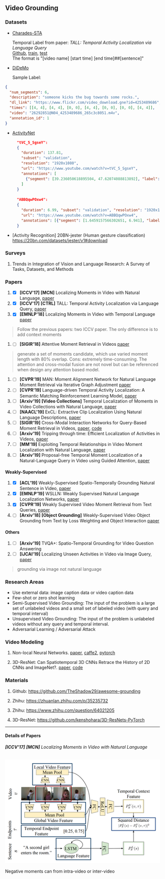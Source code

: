 ## Video Grounding

### Datasets
* [Charades-STA](https://allenai.org/plato/charades/)

  Temporal Label from paper: *TALL: Temporal Activity Localization via Language Query*\
  [Github](https://github.com/jiyanggao/TALL), [train](https://drive.google.com/file/d/1ZjG7wJpPSMIBYnW7BAG2u9VVEoNvFm5c/view), [test](https://drive.google.com/file/d/1QG4MXFkoj6JFU0YK5olTY75xTARKSW5e/view)\
  The format is "[video name] [start time] [end time]##[sentence]"

* [DiDeMo](https://github.com/LisaAnne/LocalizingMoments)

  Sample Label:
```json
{
  "num_segments": 6,
  "description": "someone kicks the bug towards some rocks.",
  "dl_link": "https://www.flickr.com/video_download.gne?id=4253489686",
  "times": [[4, 4], [4, 4], [0, 0], [4, 4], [0, 0], [0, 0], [4, 4]],
  "video": "26292851@N04_4253489686_265c3c8051.m4v",
  "annotation_id": 1
}
```

* [ActivityNet](http://activity-net.org/download.html)

  ```json
    "tVC_5_SgseY":
    {
      "duration": 137.81,
      "subset": "validation",
      "resolution": "1920x1080",
      "url": "https://www.youtube.com/watch?v=tVC_5_SgseY",
      "annotations": [
        {"segment": [39.236050618895504, 47.62074088813892], "label": "Making a sandwich"}, {"segment": [72.55981963768346, 89.9741763507275], "label": "Making a sandwich"}
      ]
    }

    "ABBQqwPOxw4":
    {
      "duration": 6.99, "subset": "validation", "resolution": "1920x1080",
      "url": "https://www.youtube.com/watch?v=ABBQqwPOxw4",
      "annotations": [{"segment": [1.6459157566302651, 6.941], "label": "Tennis serve with ball bouncing"}]
    }
  ```

* [Activity Recognition] 20BN-jester (Human gesture classification) https://20bn.com/datasets/jester/v1#download

### Surveys
1. Trends in Integration of Vision and Language Research: A Survey of Tasks, Datasets, and Methods

<!-- ### Background

* Few-shot Learning (Review): https://msiam.github.io/Few-Shot-Learning/ -->

### Papers

1. - [x] **[ICCV'17]** **[MCN]** Localizing Moments in Video with Natural Language, [paper](https://people.eecs.berkeley.edu/~lisa_anne/didemo/paper_arxiv.pdf)

1. - [x] **[ICCV'17]** **[CTRL]** TALL: Temporal Activity Localization via Language Query, [paper](https://arxiv.org/abs/1705.02101)

1. - [x] **[EMNLP'18]** Localizing Moments in Video with Temporal Language [paper](https://arxiv.org/pdf/1809.01337.pdf)
> Follow the previous papers: two ICCV paper. The only difference is to add context moments

1. - [ ] **[SIGIR'18]** Attentive Moment Retrieval in Videos [paper](https://dl.acm.org/citation.cfm?id=3210003)
> generate a set of moments candidate, which use varied moment length with 80% overlap. Cons: extremely time-consuming. The attention and cross-modal fusion are not novel but can be referenced when design any attention based model.

1. - [ ] **[CVPR'19]** MAN: Moment Alignment Network for Natural Language Moment Retrieval via Iterative Graph Adjustment [paper](https://arxiv.org/abs/1812.00087)
1. - [ ] **[CVPR'19]** Language-driven Temporal Activity Localization: A Semantic Matching Reinforcement Learning Model, [paper](http://openaccess.thecvf.com/content_CVPR_2019/html/Wang_Language-Driven_Temporal_Activity_Localization_A_Semantic_Matching_Reinforcement_Learning_Model_CVPR_2019_paper.html)

1. - [ ] **[Arxiv'19]** **[Video Collections]** Temporal Localization of Moments in Video Collections with Natural Language, [paper](https://arxiv.org/abs/1907.12763)
1. - [ ] **[NAACL'19]** ExCL: Extractive Clip Localization Using Natural Language Descriptions, [paper](https://arxiv.org/pdf/1904.02755.pdf)
1. - [ ] **[SIGIR'19]** Cross-Modal Interaction Networks for Query-Based Moment Retrieval in Videos, [paper](https://arxiv.org/pdf/1906.02497.pdf), [code](https://github.com/ikuinen/CMIN_moment_retrieval)

1. - [ ] **[Arxiv'19]** Tripping through time: Efficient Localization of Activities in Videos, [paper](https://arxiv.org/pdf/1904.09936.pdf)

1. - [ ] **[MM'19]** Exploiting Temporal Relationships in Video Moment
Localization with Natural Language, [paper](https://arxiv.org/abs/1908.03846)

1. - [ ] **[Arxiv'19]** Proposal-free Temporal Moment Localization of a Natural-Language Query in Video using Guided Attention, [paper](https://arxiv.org/abs/1908.07236)

  #### Weakly-Supervised
1. - [x] **[ACL'19]**  Weakly-Supervised Spatio-Temporally Grounding Natural Sentence in Video, [paper](https://arxiv.org/pdf/1906.02549.pdf)
1. - [x] **[EMNLP'19]** WSLLN: Weakly Supervised Natural Language Localization Networks, [paper](https://arxiv.org/abs/1909.00239)
1. - [x] **[CVPR'19]** Weakly Supervised Video Moment Retrieval from Text Queries, [paper](https://arxiv.org/pdf/1904.03282.pdf)
1. - [ ] **[Arxiv'18]** **[Object Grounding]** Weakly-Supervised Video Object Grounding from Text by Loss Weighting and Object Interaction [paper](https://arxiv.org/abs/1805.02834)

  #### Others
1. - [ ] **[Arxiv'19]** TVQA+: Spatio-Temporal Grounding for Video Question Answering
1. - [ ] **[IJCAI'19]** Localizing Unseen Activities in Video via Image Query, [paper](https://arxiv.org/pdf/1906.12165.pdf)
> grounding via image not natural language

### Research Areas
* Use external data: image caption data or video caption data
* Few-shot or zero shot learning
* Semi-Supervised Video Grounding: The input of the problem is a large set of unlabeled videos and a small set of labeled video (with query and temporal interval)
* Unsupervised Video Grounding: The input of the problem is unlabeled videos without any query and temporal interval.
* Adversarial Learning / Adversarial Attack


### Video Modeling
1. Non-local Neural Networks. [paper](https://arxiv.org/pdf/1711.07971.pdf), [caffe2](https://github.com/facebookresearch/video-nonlocal-net), [pytorch](https://github.com/AlexHex7/Non-local_pytorch)

1. 3D-ResNet: Can Spatiotemporal 3D CNNs Retrace the History of 2D CNNs and ImageNet?. [paper](https://arxiv.org/abs/1711.09577), [code](https://github.com/kenshohara/3D-ResNets-PyTorch)

### Materials
1. Github: https://github.com/TheShadow29/awesome-grounding
1. Zhihu: https://zhuanlan.zhihu.com/p/35235732
1. Zhihu: https://www.zhihu.com/question/64021205

1. 3D-ResNet: https://github.com/kenshohara/3D-ResNets-PyTorch
---------------
#### Details of Papers

###### **[ICCV'17]** **[MCN]** Localizing Moments in Video with Natural Language
<img src="docs/images/MCN.png" alt="drawing" width="600"/>

Negative moments can from intra-video or inter-video
